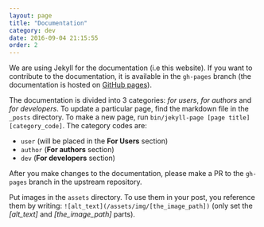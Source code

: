 ```yaml
---
layout: page
title: "Documentation"
category: dev
date: 2016-09-04 21:15:55
order: 2
---
```


We are using Jekyll for the documentation (i.e this website).
If you want to contribute to the documentation, it is available in
the `gh-pages` branch (the documentation is hosted on
[GitHub pages](https://pages.github.com/)).

The documentation is divided into 3 categories: _for users_,
_for authors_ and _for developers_.
To update a particular page, find the markdown file in the `_posts`
directory.
To make a new page, run
`bin/jekyll-page [page title] [category_code]`.
The category codes are:

- `user` (will be placed in the **For Users** section)
- `author` (**For authors** section)
- `dev` (**For developers** section)

After you make changes to the documentation, please make a PR to the
`gh-pages` branch in the upstream repository.

Put images in the `assets` directory.
To use them in your post, you reference them by writing:
`![alt_text](/assets/img/[the_image_path])`
(only set the _[alt_text]_ and _[the_image_path]_ parts).
